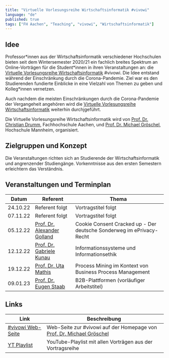 ```yaml
---
title: "Virtuelle Vorlesungsreihe Wirtschaftsinformatik #vivowi"
language: "de"
published: true
tags: ["FH Aachen", "Teaching", "vivowi", "Wirtschaftsinformatik"]
---
```


## Idee

Professor\*innen aus der Wirtschaftsinformatik verschiedener Hochschulen bieten seit
dem Wintersemester 2020/21 ein fachlich breites Spektrum an Online-Vorträgen für die
Student\*innen in ihren Veranstaltungen an: die [Virtuelle Vorlesungsreihe Wirtschaftsinformatik](https://taxxas.com/d.php?id=vvwi)
\#vivowi. Die Idee entstand während der Einschränkung durch die Corona-Pandemie. Ziel war
es den Studierenden fundierte Einblicke in eine Vielzahl von Themen zu geben und Kolleg\*innen
vernetzen.

Auch nachdem die meisten Einschränkungen durch die Corona-Pandemie der Vergangeheit angehören
wird die [Virtuelle Vorlesungsreihe Wirtschaftsinformatik](https://taxxas.com/d.php?id=vvwi) weiterhin durchjgeführt.

Die Virtuelle Vorlesungsreihe Wirtschaftsinformatik wird von [Prof. Dr. Christian Drumm](https://drumm.sh),
Fachhochschule Aachen, und [Prof. Dr. Michael Gröschel](https://www.taxxas.com/),
Hochschule Mannheim, organisiert.

## Zielgruppen und Konzept

Die Veranstaltungen richten sich an Studierende der Wirtschaftsinformatik und angrenzender
Studiengänge. Vorkenntnisse aus den ersten Semestern erleichtern das Verständnis.

## Veranstaltungen und Terminplan

| Datum    | Referent                                                                                                                  | Thema                                                                |
| -------- | ------------------------------------------------------------------------------------------------------------------------- | -------------------------------------------------------------------- |
| 24.10.22 | Referent folgt                                                                                                            | Vortragstitel folgt                                                  |
| 07.11.22 | Referent folgt                                                                                                            | Vortragstitel folgt                                                  |
| 05.12.22 | [Prof. Dr. Alexander Golland](https://www.fh-aachen.de/menschen/golland)                                                  | Cookie Consent Cracked up - Der deutsche Sonderweg im ePrivacy-Recht |
| 12.12.22 | [Prof. Dr. Gabriele Kunau](https://www.fh-dortmund.de/personen/Gabriele-Kunau/index.php)                                  | Informationssysteme und Informationsethik                            |
| 19.12.22 | [Prof. Dr. Uta Mathis](https://www.hs-esslingen.de/en/staff/uta-mathis/)                                                  | Process Mining im Kontext von Business Process Management            |
| 09.01.23 | [Prof. Dr. Eugen Staab](https://hs-kl.de/hochschule/profil/personenverzeichnis/detailanzeige-personen/person/eugen-staab) | B2B-Plattformen (vorläufiger Arbeitstitel)                           |

## Links

| Link                                                                                    | Beschreibung                                                                                     |
| --------------------------------------------------------------------------------------- | ------------------------------------------------------------------------------------------------ |
| [#vivowi Web-Seite](https://taxxas.com/d.php?id=vvwi)                                   | Web-Seite zur #vivowi auf der Homepage von [Prof. Dr. Michael Gröschel](https://www.taxxas.com/) |
| [YT Playlist](https://www.youtube.com/playlist?list=PLoHu_WG_4r3VPd6fwMizSf7XQ4MnTjlUb) | YouTube-Playlist mit allen Vorträgen aus der Vortragsreihe                                       |
